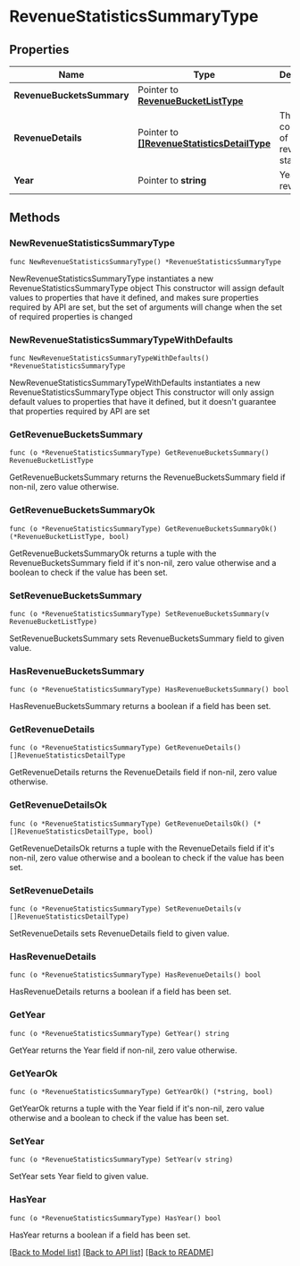 # RevenueStatisticsSummaryType

## Properties

Name | Type | Description | Notes
------------ | ------------- | ------------- | -------------
**RevenueBucketsSummary** | Pointer to [**RevenueBucketListType**](RevenueBucketListType.md) |  | [optional] 
**RevenueDetails** | Pointer to [**[]RevenueStatisticsDetailType**](RevenueStatisticsDetailType.md) | The collection of profile revenue statistics. | [optional] 
**Year** | Pointer to **string** | Year of the revenue. | [optional] 

## Methods

### NewRevenueStatisticsSummaryType

`func NewRevenueStatisticsSummaryType() *RevenueStatisticsSummaryType`

NewRevenueStatisticsSummaryType instantiates a new RevenueStatisticsSummaryType object
This constructor will assign default values to properties that have it defined,
and makes sure properties required by API are set, but the set of arguments
will change when the set of required properties is changed

### NewRevenueStatisticsSummaryTypeWithDefaults

`func NewRevenueStatisticsSummaryTypeWithDefaults() *RevenueStatisticsSummaryType`

NewRevenueStatisticsSummaryTypeWithDefaults instantiates a new RevenueStatisticsSummaryType object
This constructor will only assign default values to properties that have it defined,
but it doesn't guarantee that properties required by API are set

### GetRevenueBucketsSummary

`func (o *RevenueStatisticsSummaryType) GetRevenueBucketsSummary() RevenueBucketListType`

GetRevenueBucketsSummary returns the RevenueBucketsSummary field if non-nil, zero value otherwise.

### GetRevenueBucketsSummaryOk

`func (o *RevenueStatisticsSummaryType) GetRevenueBucketsSummaryOk() (*RevenueBucketListType, bool)`

GetRevenueBucketsSummaryOk returns a tuple with the RevenueBucketsSummary field if it's non-nil, zero value otherwise
and a boolean to check if the value has been set.

### SetRevenueBucketsSummary

`func (o *RevenueStatisticsSummaryType) SetRevenueBucketsSummary(v RevenueBucketListType)`

SetRevenueBucketsSummary sets RevenueBucketsSummary field to given value.

### HasRevenueBucketsSummary

`func (o *RevenueStatisticsSummaryType) HasRevenueBucketsSummary() bool`

HasRevenueBucketsSummary returns a boolean if a field has been set.

### GetRevenueDetails

`func (o *RevenueStatisticsSummaryType) GetRevenueDetails() []RevenueStatisticsDetailType`

GetRevenueDetails returns the RevenueDetails field if non-nil, zero value otherwise.

### GetRevenueDetailsOk

`func (o *RevenueStatisticsSummaryType) GetRevenueDetailsOk() (*[]RevenueStatisticsDetailType, bool)`

GetRevenueDetailsOk returns a tuple with the RevenueDetails field if it's non-nil, zero value otherwise
and a boolean to check if the value has been set.

### SetRevenueDetails

`func (o *RevenueStatisticsSummaryType) SetRevenueDetails(v []RevenueStatisticsDetailType)`

SetRevenueDetails sets RevenueDetails field to given value.

### HasRevenueDetails

`func (o *RevenueStatisticsSummaryType) HasRevenueDetails() bool`

HasRevenueDetails returns a boolean if a field has been set.

### GetYear

`func (o *RevenueStatisticsSummaryType) GetYear() string`

GetYear returns the Year field if non-nil, zero value otherwise.

### GetYearOk

`func (o *RevenueStatisticsSummaryType) GetYearOk() (*string, bool)`

GetYearOk returns a tuple with the Year field if it's non-nil, zero value otherwise
and a boolean to check if the value has been set.

### SetYear

`func (o *RevenueStatisticsSummaryType) SetYear(v string)`

SetYear sets Year field to given value.

### HasYear

`func (o *RevenueStatisticsSummaryType) HasYear() bool`

HasYear returns a boolean if a field has been set.


[[Back to Model list]](../README.md#documentation-for-models) [[Back to API list]](../README.md#documentation-for-api-endpoints) [[Back to README]](../README.md)


